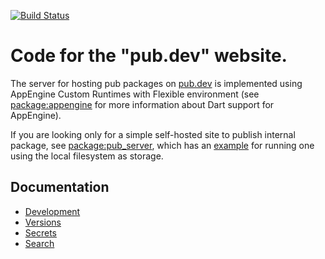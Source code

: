 [![Build Status](https://github.com/dart-lang/pub-dev/workflows/Dart%20CI/badge.svg)](https://github.com/dart-lang/pub-dev/actions?query=workflow%3A"Dart+CI"+branch%3Amain)

# Code for the "pub.dev" website.

The server for hosting pub packages on [pub.dev](https://pub.dev)
is implemented using AppEngine Custom Runtimes with Flexible environment
(see [package:appengine](https://pub.dev/packages/appengine) for more information about
Dart support for AppEngine).

If you are looking only for a simple self-hosted site to publish internal package,
see [package:pub_server](https://pub.dev/packages/pub_server), which has
an [example](https://pub.dev/packages/pub_server/example) for running
one using the local filesystem as storage.

## Documentation

- [Development](doc/development.md)
- [Versions](doc/versions.md)
- [Secrets](doc/secrets.md)
- [Search](doc/search.md)

